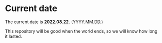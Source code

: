 # Current date

The current date is **2022.08.22.** (YYYY.MM.DD.)

This repository will be good when the world ends, so we will know how long it lasted.